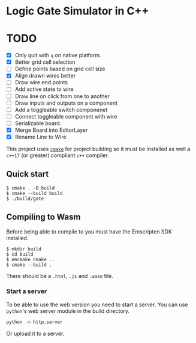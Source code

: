 # Logic Gate Simulator in C++

# TODO

- [x] Only quit with `q` on native platform.
- [x] Better grid cell selection
- [ ] Define points based on grid cell size
- [x] Align drawn wires better
- [ ] Draw wire end points
- [ ] Add active state to wire
- [ ] Draw line on click from one to another
- [ ] Draw inputs and outputs on a component
- [ ] Add a toggleable switch componenet
- [ ] Connect toggleable component with wire
- [ ] Serializable board.
- [x] Merge Board into EditorLayer
- [x] Rename Line to Wire

This project uses [`cmake`](https://cmake.org/download/) for project building
so it must be installed as well a `c++17` (or greater) compliant `c++` compiler.

## Quick start

```console
$ cmake . -B build
$ cmake --build build
$ ./build/gate
```

## Compiling to Wasm

Before being able to compile to you must have the Emscripten SDK installed.

```console
$ mkdir build
$ cd build
$ emcmake cmake ..
$ cmake --build .
```

There should be a `.html`, `.js` and `.wasm` file.

### Start a server

To be able to use the web version you need to start a server.
You can use `python`'s web server module in the build directory.

```bash
python -m http.server
```

Or upload it to a server.
